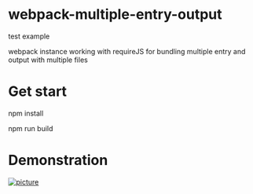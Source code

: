 # webpack-multiple-entry-output
test example

webpack instance working with requireJS for bundling multiple entry and output with multiple files

# Get start
npm install

npm run build

# Demonstration

[![picture](https://github.com/yesongling/webpack-multiple-entry-output/demo.png)](https://github.com/yesongling/webpack-multiple-entry-output/demo.png)

